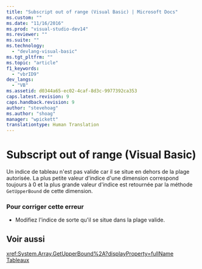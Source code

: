 ```yaml
---
title: "Subscript out of range (Visual Basic) | Microsoft Docs"
ms.custom: ""
ms.date: "11/16/2016"
ms.prod: "visual-studio-dev14"
ms.reviewer: ""
ms.suite: ""
ms.technology: 
  - "devlang-visual-basic"
ms.tgt_pltfrm: ""
ms.topic: "article"
f1_keywords: 
  - "vbrID9"
dev_langs: 
  - "VB"
ms.assetid: d0344a65-ec02-4caf-8d3c-9977392ca353
caps.latest.revision: 9
caps.handback.revision: 9
author: "stevehoag"
ms.author: "shoag"
manager: "wpickett"
translationtype: Human Translation
---
```

# Subscript out of range (Visual Basic)
Un indice de tableau n'est pas valide car il se situe en dehors de la plage autorisée.  La plus petite valeur d'indice d'une dimension correspond toujours à 0 et la plus grande valeur d'indice est retournée par la méthode `GetUpperBound` de cette dimension.  
  
### Pour corriger cette erreur  
  
-   Modifiez l'indice de sorte qu'il se situe dans la plage valide.  
  
## Voir aussi  
 <xref:System.Array.GetUpperBound%2A?displayProperty=fullName>   
 [Tableaux](../../../visual-basic/programming-guide/language-features/arrays/index.md)